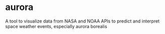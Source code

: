 # aurora
A tool to visualize data from NASA and NOAA APIs to predict and interpret space weather events, especially aurora borealis
